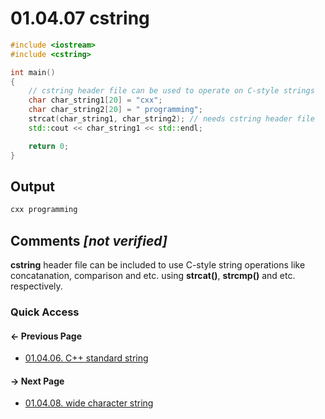 # 01.04.07 cstring

```cxx
#include <iostream>
#include <cstring>

int main()
{
    // cstring header file can be used to operate on C-style strings
    char char_string1[20] = "cxx";
    char char_string2[20] = " programming";
    strcat(char_string1, char_string2); // needs cstring header file
    std::cout << char_string1 << std::endl;

    return 0;
}

```

## Output

```txt
cxx programming
```

## Comments *[not verified]*

**cstring** header file can be included to use C-style string operations like
concatanation, comparison and etc. using **strcat()**, **strcmp()** and etc. respectively.

### Quick Access

<div class="previous_page pagination">

#### &#8592; Previous Page

* [01.04.06. C++ standard string](./../../01.the_basics/04.arrays&strings/06.string.md)

</div>
<div class="next_page pagination">

#### &#8594; Next Page

* [01.04.08. wide character string](./../../01.the_basics/04.arrays&strings/08.wide-character-string.md)

</div>
